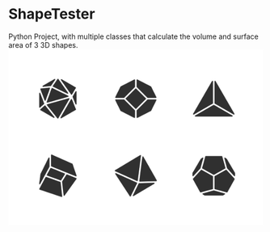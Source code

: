 # ShapeTester
Python Project, with multiple classes that calculate the volume and surface area of 3 3D shapes.
![Example](https://github.com/Elun4705/ShapeTester/blob/master/geometric-shapes-icon-1.png)
